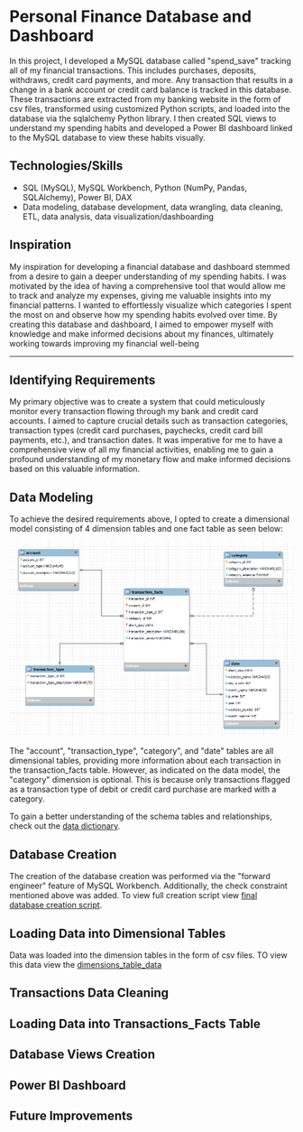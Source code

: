 # Personal Finance Database and Dashboard
In this project, I developed a MySQL database called "spend_save" tracking all of my financial transactions. This includes purchases, deposits, withdraws, credit card payments, and more. Any transaction that results in a change in a bank account or credit card balance is tracked in this database. These transactions are extracted from my banking website in the form of csv files, transformed using customized Python scripts, and loaded into the database via the sqlalchemy Python library. I then created SQL views to understand my spending habits and developed a Power BI dashboard linked to the MySQL database to view these habits visually.

## Technologies/Skills
- SQL (MySQL), MySQL Workbench, Python (NumPy, Pandas, SQLAlchemy), Power BI, DAX
- Data modeling, database development, data wrangling, data cleaning, ETL, data analysis, data visualization/dashboarding

## Inspiration
My inspiration for developing a financial database and dashboard stemmed from a desire to gain a deeper understanding of my spending habits. I was motivated by the idea of having a comprehensive tool that would allow me to track and analyze my expenses, giving me valuable insights into my financial patterns. I wanted to effortlessly visualize which categories I spent the most on and observe how my spending habits evolved over time. By creating this database and dashboard, I aimed to empower myself with knowledge and make informed decisions about my finances, ultimately working towards improving my financial well-being

---

## Identifying Requirements 
My primary objective was to create a system that could meticulously monitor every transaction flowing through my bank and credit card accounts. I aimed to capture crucial details such as transaction categories, transaction types (credit card purchases, paychecks, credit card bill payments, etc.), and transaction dates. It was imperative for me to have a comprehensive view of all my financial activities, enabling me to gain a profound understanding of my monetary flow and make informed decisions based on this valuable information.

## Data Modeling
To achieve the desired requirements above, I opted to create a dimensional model consisting of 4 dimension tables and one fact table as seen below:

![data_model](final_data_model.png)

The "account", "transaction_type", "category", and "date" tables are all dimensional tables, providing more information about each transaction in the transaction_facts table. However, as indicated on the data model, the "category" dimension is optional. This is because only transactions flagged as a transaction type of debit or credit card purchase are marked with a category.

To gain a better understanding of the schema tables and relationships, check out the [data dictionary](data_dictionary.md).

## Database Creation

The creation of the database creation was performed via the "forward engineer" feature of MySQL Workbench. Additionally, the check constraint mentioned above was added. To view full creation script view [final database creation script](final_database_creation_script.sql).

## Loading Data into Dimensional Tables

Data was loaded into the dimension tables in the form of csv files. TO view this data view the [dimensions_table_data](dimensions_table_data)

## Transactions Data Cleaning

## Loading Data into Transactions_Facts Table

## Database Views Creation

## Power BI Dashboard

## Future Improvements
